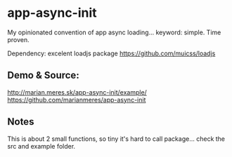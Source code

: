 # app-async-init

My opinionated convention of app async loading... keyword: simple. Time proven.

Dependency: excelent loadjs package https://github.com/muicss/loadjs

## Demo & Source:

http://marian.meres.sk/app-async-init/example/  
https://github.com/marianmeres/app-async-init

## Notes

This is about 2 small functions, so tiny it's hard to call package... 
check the src and example folder.
